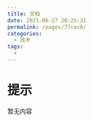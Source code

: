 ```yaml
---
title: 文档
date: 2021-06-27 20:25:31
permalink: /pages/77cec8/
categories:
  - 技术
tags:
  - 
---
```


# 提示

  暂无内容
